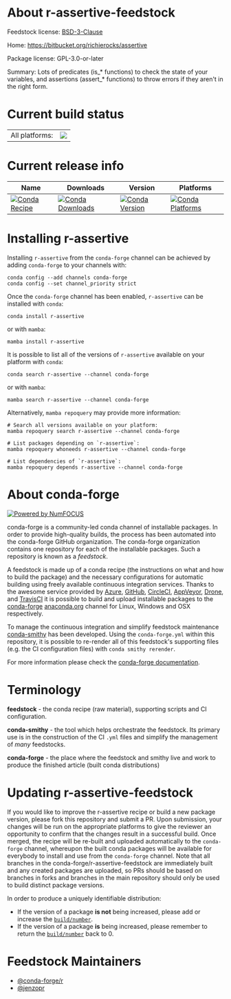 About r-assertive-feedstock
===========================

Feedstock license: [BSD-3-Clause](https://github.com/conda-forge/r-assertive-feedstock/blob/main/LICENSE.txt)

Home: https://bitbucket.org/richierocks/assertive

Package license: GPL-3.0-or-later

Summary: Lots of predicates (is_* functions) to check the state of your variables, and assertions (assert_* functions) to throw errors if they aren't in the right form.

Current build status
====================


<table><tr><td>All platforms:</td>
    <td>
      <a href="https://dev.azure.com/conda-forge/feedstock-builds/_build/latest?definitionId=964&branchName=main">
        <img src="https://dev.azure.com/conda-forge/feedstock-builds/_apis/build/status/r-assertive-feedstock?branchName=main">
      </a>
    </td>
  </tr>
</table>

Current release info
====================

| Name | Downloads | Version | Platforms |
| --- | --- | --- | --- |
| [![Conda Recipe](https://img.shields.io/badge/recipe-r--assertive-green.svg)](https://anaconda.org/conda-forge/r-assertive) | [![Conda Downloads](https://img.shields.io/conda/dn/conda-forge/r-assertive.svg)](https://anaconda.org/conda-forge/r-assertive) | [![Conda Version](https://img.shields.io/conda/vn/conda-forge/r-assertive.svg)](https://anaconda.org/conda-forge/r-assertive) | [![Conda Platforms](https://img.shields.io/conda/pn/conda-forge/r-assertive.svg)](https://anaconda.org/conda-forge/r-assertive) |

Installing r-assertive
======================

Installing `r-assertive` from the `conda-forge` channel can be achieved by adding `conda-forge` to your channels with:

```
conda config --add channels conda-forge
conda config --set channel_priority strict
```

Once the `conda-forge` channel has been enabled, `r-assertive` can be installed with `conda`:

```
conda install r-assertive
```

or with `mamba`:

```
mamba install r-assertive
```

It is possible to list all of the versions of `r-assertive` available on your platform with `conda`:

```
conda search r-assertive --channel conda-forge
```

or with `mamba`:

```
mamba search r-assertive --channel conda-forge
```

Alternatively, `mamba repoquery` may provide more information:

```
# Search all versions available on your platform:
mamba repoquery search r-assertive --channel conda-forge

# List packages depending on `r-assertive`:
mamba repoquery whoneeds r-assertive --channel conda-forge

# List dependencies of `r-assertive`:
mamba repoquery depends r-assertive --channel conda-forge
```


About conda-forge
=================

[![Powered by
NumFOCUS](https://img.shields.io/badge/powered%20by-NumFOCUS-orange.svg?style=flat&colorA=E1523D&colorB=007D8A)](https://numfocus.org)

conda-forge is a community-led conda channel of installable packages.
In order to provide high-quality builds, the process has been automated into the
conda-forge GitHub organization. The conda-forge organization contains one repository
for each of the installable packages. Such a repository is known as a *feedstock*.

A feedstock is made up of a conda recipe (the instructions on what and how to build
the package) and the necessary configurations for automatic building using freely
available continuous integration services. Thanks to the awesome service provided by
[Azure](https://azure.microsoft.com/en-us/services/devops/), [GitHub](https://github.com/),
[CircleCI](https://circleci.com/), [AppVeyor](https://www.appveyor.com/),
[Drone](https://cloud.drone.io/welcome), and [TravisCI](https://travis-ci.com/)
it is possible to build and upload installable packages to the
[conda-forge](https://anaconda.org/conda-forge) [anaconda.org](https://anaconda.org/)
channel for Linux, Windows and OSX respectively.

To manage the continuous integration and simplify feedstock maintenance
[conda-smithy](https://github.com/conda-forge/conda-smithy) has been developed.
Using the ``conda-forge.yml`` within this repository, it is possible to re-render all of
this feedstock's supporting files (e.g. the CI configuration files) with ``conda smithy rerender``.

For more information please check the [conda-forge documentation](https://conda-forge.org/docs/).

Terminology
===========

**feedstock** - the conda recipe (raw material), supporting scripts and CI configuration.

**conda-smithy** - the tool which helps orchestrate the feedstock.
                   Its primary use is in the construction of the CI ``.yml`` files
                   and simplify the management of *many* feedstocks.

**conda-forge** - the place where the feedstock and smithy live and work to
                  produce the finished article (built conda distributions)


Updating r-assertive-feedstock
==============================

If you would like to improve the r-assertive recipe or build a new
package version, please fork this repository and submit a PR. Upon submission,
your changes will be run on the appropriate platforms to give the reviewer an
opportunity to confirm that the changes result in a successful build. Once
merged, the recipe will be re-built and uploaded automatically to the
`conda-forge` channel, whereupon the built conda packages will be available for
everybody to install and use from the `conda-forge` channel.
Note that all branches in the conda-forge/r-assertive-feedstock are
immediately built and any created packages are uploaded, so PRs should be based
on branches in forks and branches in the main repository should only be used to
build distinct package versions.

In order to produce a uniquely identifiable distribution:
 * If the version of a package **is not** being increased, please add or increase
   the [``build/number``](https://docs.conda.io/projects/conda-build/en/latest/resources/define-metadata.html#build-number-and-string).
 * If the version of a package **is** being increased, please remember to return
   the [``build/number``](https://docs.conda.io/projects/conda-build/en/latest/resources/define-metadata.html#build-number-and-string)
   back to 0.

Feedstock Maintainers
=====================

* [@conda-forge/r](https://github.com/orgs/conda-forge/teams/r/)
* [@jenzopr](https://github.com/jenzopr/)

